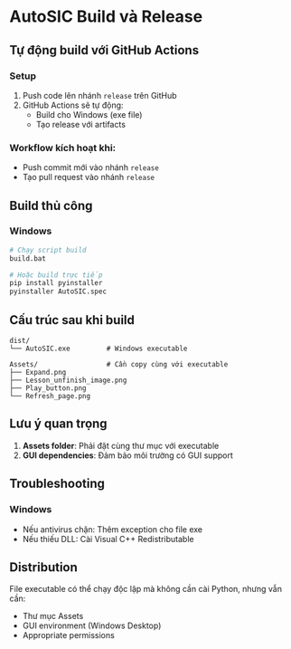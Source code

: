 # AutoSIC Build và Release

## Tự động build với GitHub Actions

### Setup
1. Push code lên nhánh `release` trên GitHub
2. GitHub Actions sẽ tự động:
   - Build cho Windows (exe file)
   - Tạo release với artifacts

### Workflow kích hoạt khi:
- Push commit mới vào nhánh `release`
- Tạo pull request vào nhánh `release`

## Build thủ công

### Windows
```bash
# Chạy script build
build.bat

# Hoặc build trực tiếp
pip install pyinstaller
pyinstaller AutoSIC.spec
```

## Cấu trúc sau khi build

```
dist/
└── AutoSIC.exe         # Windows executable

Assets/                 # Cần copy cùng với executable
├── Expand.png
├── Lesson_unfinish_image.png
├── Play_button.png
└── Refresh_page.png
```

## Lưu ý quan trọng

1. **Assets folder**: Phải đặt cùng thư mục với executable
2. **GUI dependencies**: Đảm bảo môi trường có GUI support

## Troubleshooting

### Windows
- Nếu antivirus chặn: Thêm exception cho file exe
- Nếu thiếu DLL: Cài Visual C++ Redistributable

## Distribution

File executable có thể chạy độc lập mà không cần cài Python, nhưng vẫn cần:
- Thư mục Assets
- GUI environment (Windows Desktop)
- Appropriate permissions
